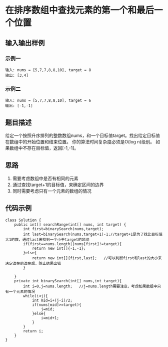 # 在排序数组中查找元素的第一个和最后一个位置

## 输入输出样例
### 示例一
```
输入: nums = [5,7,7,8,8,10], target = 8
输出: [3,4]
```
### 示例二
```
输入: nums = [5,7,7,8,8,10], target = 6
输出: [-1,-1]
```
## 题目描述
给定一个按照升序排列的整数数组nums，和一个目标值target。找出给定目标值在数组中的开始位置和结束位置。
你的算法时间复杂度必须是O(log n)级别。
如果数组中不存在目标值，返回[-1,-1]。
## 思路
1. 需要考虑数组中是否有相同的元素
2. 通过查找target+1的目标值，来确定区间的边界
3. 同时需要考虑只有一个元素的数组的情况
## 代码示例
```
class Solution {
    public int[] searchRange(int[] nums, int target) {
        int first=binarySearch(nums,target);
        int last=binarySearch(nums,target+1)-1;//target+1是为了找比目标值大1的数，通过last来找到一个小于target的区间
        if(first==nums.length||nums[first]!=target){
            return new int[]{-1,-1};
        }else{
            return new int[]{first,last};   //可以判断first和last的大小来决定谁在前谁在后，防止结果出错
        }
        
    }
    private int binarySearch(int[] nums,int target){
        int i=0,j=nums.length;   //j=nums.length需要注意，考虑如果数组中只有一个元素的情况
        while(i<j){
            int mid=i+(j-i)/2;
            if(nums[mid]>=target){
                j=mid;
            }else{
                i=mid+1;
            }
        }
        return i;
    }
}
```

